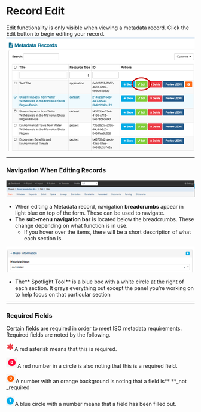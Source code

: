 # Record Edit

Edit functionality is only visible when viewing a metadata record. Click the Edit button to begin editing your record.![](/assets/edit_button.png)

---

### Navigation When Editing Records

![](/assets/high_level.png)

* When editing a Metadata record, navigation **breadcrumbs** appear in light blue on top of the form. These can be used to navigate. 
* The **sub-menu navigation bar** is located below the breadcrumbs.  These change depending on what function is in use.
  * If you hover over the items, there will be a short description of what each section is.

![](/assets/spotlight_tool.png)

* The** Spotlight Tool** is a blue box with a white circle at the right of each section.  It grays everything out except the panel you’re working on to help focus on that particular section

---

### **Required Fields**

Certain fields are required in order to meet ISO metadata requirements. Required fields are noted by the following.

![](/assets/red_asterisk.png)A red asterisk means that this is required.

![](/assets/red_number.png)A red number in a circle is also noting that this is a required field.

![](/assets/orange_ast.png)A number with an orange background is noting that a field is** **\_not \_required

![](/assets/blue_number.png)A blue circle with a number means that a field has been filled out.

